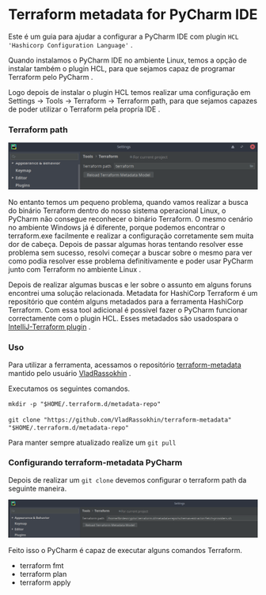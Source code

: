 # Terraform metadata for PyCharm IDE

Este é um guia para ajudar a configurar a PyCharm IDE com plugin `HCL 'Hashicorp Configuration Language'` .

Quando instalamos o PyCharm IDE no ambiente Linux, temos a opção de instalar também o plugin HCL, para que sejamos capaz de programar Terraform pelo PyCharm .

Logo depois de instalar o plugin HCL temos realizar uma configuração em Settings -> Tools -> Terraform -> Terraform path, para que sejamos capazes de poder utilizar o Terraform pela propría IDE .

### Terraform path
![terraform path](images/tf_path.png)

No entanto temos um pequeno problema, quando vamos realizar a busca do binário Terraform dentro do nosso sistema operacional Linux, o PyCharm não consegue reconhecer o binário Terraform. O mesmo
cenário no ambiente Windows já é diferente, porque podemos encontrar o terraform.exe facilmente e realizar a configuração corretamente sem muita dor de cabeça. Depois de passar algumas horas 
tentando resolver esse problema sem sucesso, resolvi começar a buscar sobre o mesmo para ver como podia resolver esse problema definitivamente e poder usar PyCharm junto com Terraform no ambiente Linux .

Depois de realizar algumas buscas e ler sobre o assunto em alguns foruns encontrei uma solução relacionada. Metadata for HashiCorp Terraform é um repositório que contém alguns metadados para a 
ferramenta HashiCorp Terraform. Com essa tool adicional é possivel fazer o PyCharm funcionar correctamente com o plugin HCL. Esses metadados são usados ​​para o [IntelliJ-Terraform plugin](https://plugins.jetbrains.com/plugin/7808) .

### Uso

Para utilizar a ferramenta, acessamos o repositório [terraform-metadata](https://github.com/VladRassokhin/terraform-metadata) mantido pelo usuário [VladRassokhin](https://github.com/VladRassokhin) .

Executamos os seguintes comandos.

```
mkdir -p "$HOME/.terraform.d/metadata-repo"

git clone "https://github.com/VladRassokhin/terraform-metadata" "$HOME/.terraform.d/metadata-repo"
```

Para manter sempre atualizado realize um `git pull`

### Configurando terraform-metadata PyCharm

Depois de realizar um `git clone` devemos configurar o terraform path da seguinte maneira.

![terraform_path1](images/tf_metadata.png)

Feito isso o PyCharm é capaz de executar alguns comandos Terraform.

 * terraform fmt
 * terraform plan
 * terraform apply


 